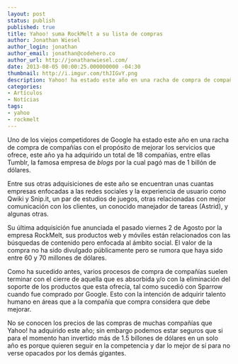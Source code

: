 ```yaml
---
layout: post
status: publish
published: true
title: Yahoo! suma RockMelt a su lista de compras
author: Jonathan Wiesel
author_login: jonathan
author_email: jonathan@codehero.co
author_url: http://jonathanwiesel.com/
date: 2013-08-05 00:00:25.000000000 -04:30
thumbnail: http://i.imgur.com/thJIGvY.png
description: Yahoo! ha estado este año en una racha de compra de compañías. Su última adquisición fue anunciada el pasado viernes 2 de Agosto por la empresa RockMelt.
categories:
- Artículos
- Notícias
tags:
- yahoo
- rockmelt
---
```

<p>Uno de los viejos competidores de Google ha estado este año en una racha de compra de compañías con el propósito de mejorar los servicios que ofrece, este año ya ha adquirido un total de 18 compañías, entre ellas Tumblr, la famosa empresa de <em>blogs</em> por la cual pagó mas de 1 billón de dólares.</p>

<p>Entre sus otras adquisiciones de este año se encuentran unas cuantas empresas enfocadas a las redes sociales y la experiencia de usuario como Qwiki y Snip.it, un par de estudios de juegos, otras relacionadas con mejor comunicación con los clientes, un conocido manejador de tareas (Astrid), y algunas otras.</p>

<p>Su última adquisición fue anunciada el pasado viernes 2 de Agosto por la empresa RockMelt, sus productos web y móviles están relacionados con las búsquedas de contenido pero enfocada al ámbito social. El valor de la compra no ha sido divulgado públicamente pero se rumora que haya sido entre 60 y 70 millones de dólares.</p>

<p>Como ha sucedido antes, varios procesos de compra de compañías suelen terminar con el cierre de aquella que es absorbida y/o con la eliminación del soporte de los productos que esta ofrecía, tal como sucedió con Sparrow cuando fue comprado por Google. Esto con la intención de adquirir talento humano en áreas que a la compañía que compra considera que debe mejorar.</p>

<p>No se conocen los precios de las compras de muchas compañías que Yahoo! ha adquirido este año; sin embargo podemos estar seguros que si para el momento han invertido más de 1.5 billones de dólares en un solo año es porque quieren seguir en la competencia y dar lo mejor de sí para no verse opacados por los demás gigantes.</p>
